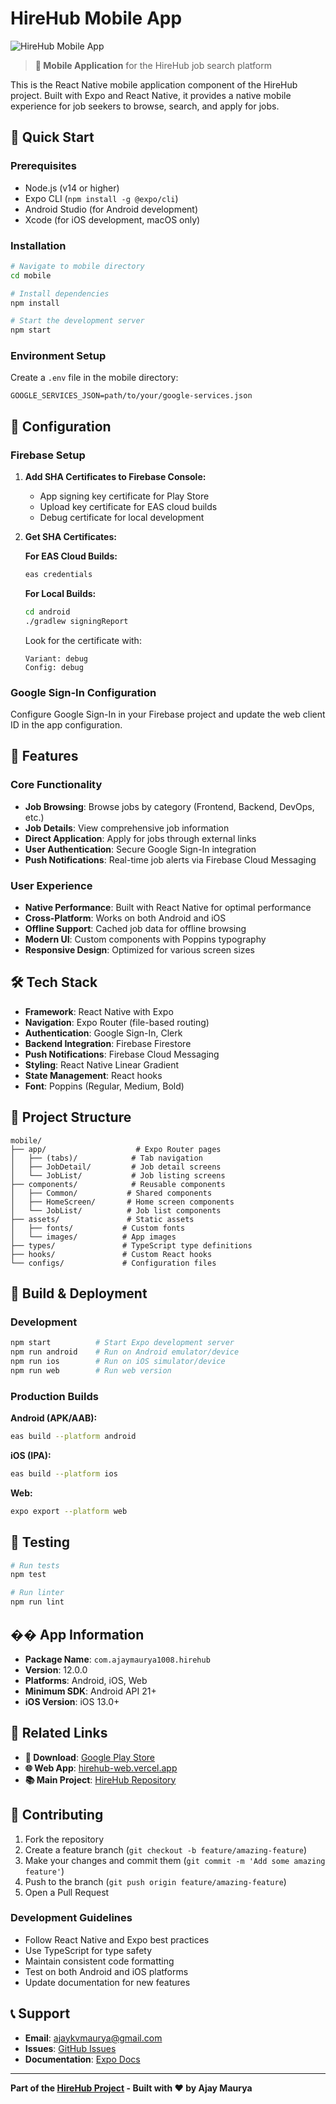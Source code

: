 # HireHub Mobile App

![HireHub Mobile App](https://res.cloudinary.com/dfh7pmyj0/image/upload/v1721490407/Screenshot_2024-07-20_211319_pgeqto.png)

> **📱 Mobile Application** for the HireHub job search platform

This is the React Native mobile application component of the HireHub project. Built with Expo and React Native, it provides a native mobile experience for job seekers to browse, search, and apply for jobs.

## 🚀 Quick Start

### Prerequisites

- Node.js (v14 or higher)
- Expo CLI (`npm install -g @expo/cli`)
- Android Studio (for Android development)
- Xcode (for iOS development, macOS only)

### Installation

```bash
# Navigate to mobile directory
cd mobile

# Install dependencies
npm install

# Start the development server
npm start
```

### Environment Setup

Create a `.env` file in the mobile directory:

```env
GOOGLE_SERVICES_JSON=path/to/your/google-services.json
```

## 🔧 Configuration

### Firebase Setup

1. **Add SHA Certificates to Firebase Console:**

   - App signing key certificate for Play Store
   - Upload key certificate for EAS cloud builds
   - Debug certificate for local development

2. **Get SHA Certificates:**

   **For EAS Cloud Builds:**

   ```bash
   eas credentials
   ```

   **For Local Builds:**

   ```bash
   cd android
   ./gradlew signingReport
   ```

   Look for the certificate with:

   ```
   Variant: debug
   Config: debug
   ```

### Google Sign-In Configuration

Configure Google Sign-In in your Firebase project and update the web client ID in the app configuration.

## 📱 Features

### Core Functionality

- **Job Browsing**: Browse jobs by category (Frontend, Backend, DevOps, etc.)
- **Job Details**: View comprehensive job information
- **Direct Application**: Apply for jobs through external links
- **User Authentication**: Secure Google Sign-In integration
- **Push Notifications**: Real-time job alerts via Firebase Cloud Messaging

### User Experience

- **Native Performance**: Built with React Native for optimal performance
- **Cross-Platform**: Works on both Android and iOS
- **Offline Support**: Cached job data for offline browsing
- **Modern UI**: Custom components with Poppins typography
- **Responsive Design**: Optimized for various screen sizes

## 🛠️ Tech Stack

- **Framework**: React Native with Expo
- **Navigation**: Expo Router (file-based routing)
- **Authentication**: Google Sign-In, Clerk
- **Backend Integration**: Firebase Firestore
- **Push Notifications**: Firebase Cloud Messaging
- **Styling**: React Native Linear Gradient
- **State Management**: React hooks
- **Font**: Poppins (Regular, Medium, Bold)

## 📁 Project Structure

```
mobile/
├── app/                    # Expo Router pages
│   ├── (tabs)/            # Tab navigation
│   ├── JobDetail/         # Job detail screens
│   └── JobList/           # Job listing screens
├── components/            # Reusable components
│   ├── Common/           # Shared components
│   ├── HomeScreen/       # Home screen components
│   └── JobList/          # Job list components
├── assets/               # Static assets
│   ├── fonts/           # Custom fonts
│   └── images/          # App images
├── types/               # TypeScript type definitions
├── hooks/               # Custom React hooks
└── configs/             # Configuration files
```

## 🚀 Build & Deployment

### Development

```bash
npm start          # Start Expo development server
npm run android    # Run on Android emulator/device
npm run ios        # Run on iOS simulator/device
npm run web        # Run web version
```

### Production Builds

**Android (APK/AAB):**

```bash
eas build --platform android
```

**iOS (IPA):**

```bash
eas build --platform ios
```

**Web:**

```bash
expo export --platform web
```

## 🧪 Testing

```bash
# Run tests
npm test

# Run linter
npm run lint
```

## �� App Information

- **Package Name**: `com.ajaymaurya1008.hirehub`
- **Version**: 12.0.0
- **Platforms**: Android, iOS, Web
- **Minimum SDK**: Android API 21+
- **iOS Version**: iOS 13.0+

## 🔗 Related Links

- **📱 Download**: [Google Play Store](https://play.google.com/store/apps/details?id=com.ajaymaurya1008.hirehub)
- **🌐 Web App**: [hirehub-web.vercel.app](https://hirehub-web.vercel.app/)
- **📚 Main Project**: [HireHub Repository](../README.md)

## 🤝 Contributing

1. Fork the repository
2. Create a feature branch (`git checkout -b feature/amazing-feature`)
3. Make your changes and commit them (`git commit -m 'Add some amazing feature'`)
4. Push to the branch (`git push origin feature/amazing-feature`)
5. Open a Pull Request

### Development Guidelines

- Follow React Native and Expo best practices
- Use TypeScript for type safety
- Maintain consistent code formatting
- Test on both Android and iOS platforms
- Update documentation for new features

## 📞 Support

- **Email**: ajaykvmaurya@gmail.com
- **Issues**: [GitHub Issues](https://github.com/yourusername/hirehub/issues)
- **Documentation**: [Expo Docs](https://docs.expo.dev/)

---

**Part of the [HireHub Project](../README.md) - Built with ❤️ by Ajay Maurya**
